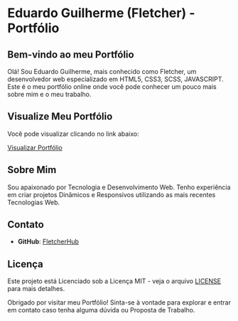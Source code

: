 # Eduardo Guilherme (Fletcher) - Portfólio

## Bem-vindo ao meu Portfólio

Olá! Sou Eduardo Guilherme, mais conhecido como Fletcher, um desenvolvedor web especializado em HTML5, CSS3, SCSS, JAVASCRIPT. Este é o meu portfólio online onde você pode conhecer um pouco mais sobre mim e o meu trabalho.

## Visualize Meu Portfólio

Você pode visualizar clicando no link abaixo:

[Visualizar Portfólio](https://fletcherhub.github.io/portfolio/)

## Sobre Mim

Sou apaixonado por Tecnologia e Desenvolvimento Web. Tenho experiência em criar projetos Dinâmicos e Responsivos utilizando as mais recentes Tecnologias Web. 

## Contato

- **GitHub**: [FletcherHub](https://github.com/FletcherHub)

## Licença

Este projeto está Licenciado sob a Licença MIT - veja o arquivo [LICENSE](LICENSE) para mais detalhes.

Obrigado por visitar meu Portfólio! Sinta-se à vontade para explorar e entrar em contato caso tenha alguma dúvida ou Proposta de Trabalho.
